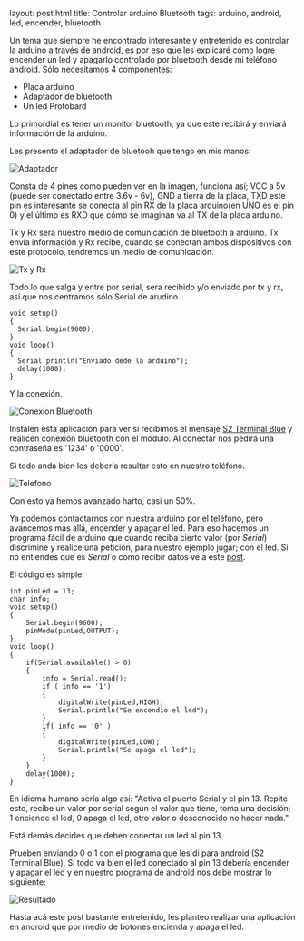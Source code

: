 layout: post.html
title: Controlar arduino Bluetooth
tags: arduino, android, led, encender, bluetooth

Un tema que siempre he encontrado interesante y entretenido es controlar la arduino a través de android, es por eso que les explicaré cómo logre encender un led y apagarlo controlado por bluetooth desde mi teléfono android. Sólo necesitamos 4 componentes:

* Placa arduino
* Adaptador de bluetooth
* Un led Protobard

Lo primordial es tener un monitor bluetooth, ya que este recibirá y enviará información de la arduino.

Les presento el adaptador de bluetooh que tengo en mis manos: 

![Adaptador](imagenes/Arduino%20Bluetooth/adaptador.png "BT_BOARD V1.3")

Consta de 4 pines como pueden ver en la imagen, funciona así; VCC a 5v (puede ser conectado entre 3.6v - 6v), GND a tierra de la placa, TXD este pin es interesante se conecta al pin RX de la placa arduino(en UNO es el pin 0) y el último es RXD que cómo se imaginan va al TX de la placa arduino.

Tx y Rx será nuestro medio de comunicación de bluetooth a arduino. Tx envía información y Rx recibe, cuando se conectan ambos dispositivos con este protocolo, tendremos un medio de comunicación. 

![Tx y Rx](imagenes/Arduino%20Bluetooth/conexion.JPG "Ejemplo de comunicación")

Todo lo que salga y entre por serial, sera recibido y/o enviado por tx y rx, así que nos centramos sólo Serial de arudino.

~~~{cpp}
void setup()
{
  Serial.begin(9600);
}
void loop()
{
  Serial.println("Enviado dede la arduino");
  delay(1000);
}
~~~

Y la conexión.

![Conexion Bluetooth](imagenes/Arduino%20Bluetooth/circuito.jpg "Conexión Bluetooth")

Instalen esta aplicación para ver si recibimos el mensaje [S2 Terminal Blue](https://play.google.com/store/apps/details?id=jp.side2.apps.btterm "Para android") y realicen conexión bluetooth con el módulo. Al conectar nos pedirá una contraseña es '1234' o '0000'.

Si todo anda bien les debería resultar esto en nuestro teléfono. 

![Telefono](imagenes/Arduino%20Bluetooth/mensaje.png "Mensaje")

Con esto ya hemos avanzado harto, casi un 50%.

Ya podemos contactarnos con nuestra arduino por el teléfono, pero avancemos más allá, encender y apagar el led. Para eso hacemos un programa fácil de arduino que cuando reciba cierto valor (por _Serial_) discrimine y realice una petición, para nuestro ejemplo jugar; con el led. Si no entiendes que es _Serial_ o como recibir datos ve a este [post](http://alumnos.informatica.utem.cl/~srocha/2013/08/10/Serial-arduino/ "Serial Arduino").

El código es simple:

~~~{cpp}
int pinLed = 13;
char info;
void setup()
{
    Serial.begin(9600);
    pinMode(pinLed,OUTPUT);
}
void loop()
{
    if(Serial.available() > 0)
    {
        info = Serial.read();
        if ( info == '1')
        {
            digitalWrite(pinLed,HIGH);
            Serial.println("Se encendio el led");
        }
        if( info == '0' )
        {
            digitalWrite(pinLed,LOW);
            Serial.println("Se apaga el led");
        }
    }
    delay(1000);
}
~~~

En idioma humano sería algo así: "Activa el puerto Serial y el pin 13. Repite esto, recibe un valor por serial según el valor que tiene, toma una decisión; 1 enciende el led, 0 apaga el led, otro valor o desconocido no hacer nada."

Está demás decirles que deben conectar un led al pin 13.

Prueben enviando 0 o 1 con el programa que les di para android (S2 Terminal Blue). Si todo va bien el led conectado al pin 13 debería encender y apagar el led y en nuestro programa de android nos debe mostrar lo siguiente: 

![Resultado](imagenes/Arduino%20Bluetooth/mensajerecibido.png "Resultado")

Hasta acá este post bastante entretenido, les planteo realizar una aplicación en android que por medio de botones encienda y apaga el led.
